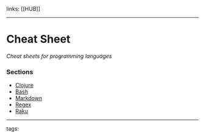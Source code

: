 links: [[HUB]]

---
# Cheat Sheet
*Cheat sheets for programming languages*
    
### Sections
- [Clojure](https://cljs.info/cheatsheet/)
- [Bash](https://devhints.io/bash)
- [Markdown](https://cheatography.com/davechild/cheat-sheets/regular-expressions/)
- [Regex](https://medium.com/factory-mind/regex-tutorial-a-simple-cheatsheet-by-examples-649dc1c3f285)
- [Raku](https://raw.githubusercontent.com/Raku/mu/master/docs/Perl6/Cheatsheet/cheatsheet.txt)
---
tags:
